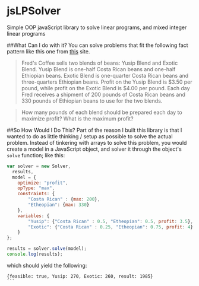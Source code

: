 jsLPSolver
==========
Simple OOP javaScript library to solve linear programs, and mixed integer linear programs


##What Can I do with it?
You can solve problems that fit the following fact pattern like this one
from [this](http://www.algebra.com/algebra/homework/coordinate/word/THEO-2012-01-26.lesson) site.

>Fred's Coffee sells two blends of beans: Yusip Blend and Exotic Blend. Yusip Blend is one-half
>Costa Rican beans and one-half Ethiopian beans. Exotic Blend is one-quarter Costa Rican beans and
>three-quarters Ethiopian beans. Profit on the Yusip Blend is $3.50 per pound, while profit on the Exotic
>Blend is $4.00 per pound. Each day Fred receives a shipment of 200 pounds of Costa Rican beans and
>330 pounds of Ethiopian beans to use for the two blends. 

>How many pounds of each blend should be
>prepared each day to maximize profit? What is the maximum profit? 

##So How Would I Do This?
Part of the reason I built this library is that I wanted to do as little thinking / setup as possible
to solve the actual problem. Instead of tinkering with arrays to solve this problem, you would create a 
model in a JavaScript object, and solver it through the object's `solve` function; like this:

```javascript
var solver = new Solver,
  results,
  model = {
    optimize: "profit",
    opType: "max",
    constraints: {
        "Costa Rican" : {max: 200},
        "Etheopian": {max: 330}
    },
    variables: {
        "Yusip": {"Costa Rican" : 0.5, "Etheopian": 0.5, profit: 3.5},
        "Exotic": {"Costa Rican" : 0.25, "Etheopian": 0.75, profit: 4}
    }
};

results = solver.solve(model);
console.log(results);
```

which should yield the following:
````
{feasible: true, Yusip: 270, Exotic: 260, result: 1985}
```
